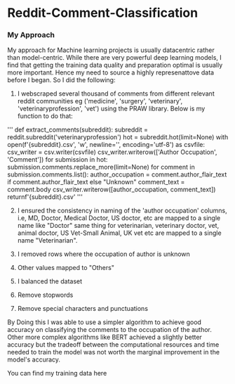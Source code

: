 # Reddit-Comment-Classification

### My Approach
My approach for Machine learning projects is usually datacentric rather than model-centric. While there are very powerful deep learning models, I find that getting the training data quality and preparation optimal is usually more important. Hence my need to source a highly represenattove data before I began. So I did the following:

1. I webscraped several thousand of comments from different relevant reddit communities eg ('medicine', 'surgery', 'veterinary', 'veterinaryprofession', 'vet') using the PRAW library. Below is my function to do that:

'''
def extract_comments(subreddit):
    subreddit = reddit.subreddit('veterinaryprofession')
    hot = subreddit.hot(limit=None)
    with open(f'{subreddit}.csv', 'w', newline='', encoding='utf-8') as csvfile:
        csv_writer = csv.writer(csvfile)
        csv_writer.writerow(['Author Occupation', 'Comment'])
        for submission in hot:
            submission.comments.replace_more(limit=None) 
            for comment in submission.comments.list():
                author_occupation = comment.author_flair_text if comment.author_flair_text else "Unknown"
                comment_text = comment.body
                csv_writer.writerow([author_occupation, comment_text])
    returnf'{subreddit}.csv'
'''

2. I ensured the consistency in naming of the 'author occupation' columns, i.e, MD, Doctor, Medical Doctor, US doctor, etc
are mapped to a single name like "Doctor" same thing for veterinarian, veterinary doctor, vet, animal doctor,
US Vet-Small Animal, UK vet etc are mapped to a single name "Veterinarian". 

3. I removed rows where the occupation of author is unknown
4. Other values mapped to "Others"
5. I balanced the dataset
6. Remove stopwords
7. Remove special characters and punctuations

By Doing this I was able to use a simpler algorithm to achieve good accuracy on classifying the comments to the occupation of the author. Other more complex algorithms like BERT achieved a slightly better accuracy but the tradeoff between the computational resources and time needed to train the model was not worth the marginal improvement in the model's accuracy.

You can find my training data here
